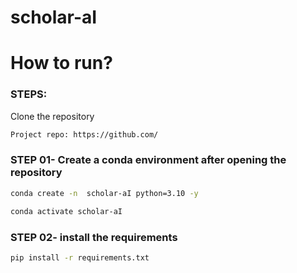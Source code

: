 # scholar-aI
# How to run?
### STEPS:

Clone the repository

```bash
Project repo: https://github.com/
```
### STEP 01- Create a conda environment after opening the repository

```bash
conda create -n  scholar-aI python=3.10 -y
```

```bash
conda activate scholar-aI
```


### STEP 02- install the requirements
```bash
pip install -r requirements.txt